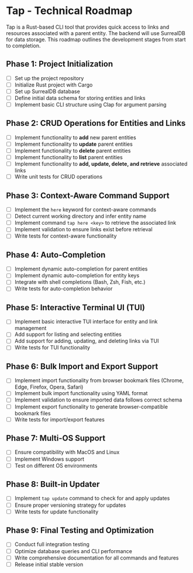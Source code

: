 # Tap - Technical Roadmap

Tap is a Rust-based CLI tool that provides quick access to links and resources associated with a parent entity. The backend will use SurrealDB for data storage. This roadmap outlines the development stages from start to completion.

## Phase 1: Project Initialization

- [ ] Set up the project repository
- [ ] Initialize Rust project with Cargo
- [ ] Set up SurrealDB database
- [ ] Define initial data schema for storing entities and links
- [ ] Implement basic CLI structure using Clap for argument parsing

## Phase 2: CRUD Operations for Entities and Links

- [ ] Implement functionality to **add** new parent entities
- [ ] Implement functionality to **update** parent entities
- [ ] Implement functionality to **delete** parent entities
- [ ] Implement functionality to **list** parent entities
- [ ] Implement functionality to **add, update, delete, and retrieve** associated links
- [ ] Write unit tests for CRUD operations

## Phase 3: Context-Aware Command Support

- [ ] Implement the `here` keyword for context-aware commands
- [ ] Detect current working directory and infer entity name
- [ ] Implement command `tap here <key>` to retrieve the associated link
- [ ] Implement validation to ensure links exist before retrieval
- [ ] Write tests for context-aware functionality

## Phase 4: Auto-Completion

- [ ] Implement dynamic auto-completion for parent entities
- [ ] Implement dynamic auto-completion for entity keys
- [ ] Integrate with shell completions (Bash, Zsh, Fish, etc.)
- [ ] Write tests for auto-completion behavior

## Phase 5: Interactive Terminal UI (TUI)

- [ ] Implement basic interactive TUI interface for entity and link management
- [ ] Add support for listing and selecting entities
- [ ] Add support for adding, updating, and deleting links via TUI
- [ ] Write tests for TUI functionality

## Phase 6: Bulk Import and Export Support

- [ ] Implement import functionality from browser bookmark files (Chrome, Edge, Firefox, Opera, Safari)
- [ ] Implement bulk import functionality using YAML format
- [ ] Implement validation to ensure imported data follows correct schema
- [ ] Implement export functionality to generate browser-compatible bookmark files
- [ ] Write tests for import/export features

## Phase 7: Multi-OS Support

- [ ] Ensure compatibility with MacOS and Linux
- [ ] Implement Windows support
- [ ] Test on different OS environments

## Phase 8: Built-in Updater

- [ ] Implement `tap update` command to check for and apply updates
- [ ] Ensure proper versioning strategy for updates
- [ ] Write tests for update functionality

## Phase 9: Final Testing and Optimization

- [ ] Conduct full integration testing
- [ ] Optimize database queries and CLI performance
- [ ] Write comprehensive documentation for all commands and features
- [ ] Release initial stable version
